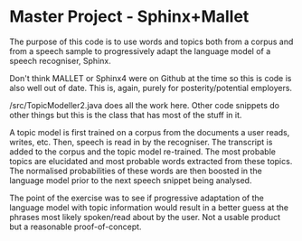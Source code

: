# Master Project - Sphinx+Mallet

The purpose of this code is to use words and topics both from a corpus and from a speech sample to progressively adapt the language model of a speech recogniser, Sphinx. 

Don't think MALLET or Sphinx4 were on Github at the time so this is code is also well out of date. This is, again, purely for posterity/potential employers.

/src/TopicModeller2.java does all the work here. Other code snippets do other things but this is the class that has most of the stuff in it.

A topic model is first trained on a corpus from the documents a user reads, writes, etc. Then, speech is read in by the recogniser. The transcript is added to the corpus and the topic model re-trained. The most probable topics are elucidated and most probable words extracted from these topics. The normalised probabilities of these words are then boosted in the language model prior to the next speech snippet being analysed.

The point of the exercise was to see if progressive adaptation of the language model with topic information would result in a better guess at the phrases most likely spoken/read about by the user. Not a usable product but a reasonable proof-of-concept.
